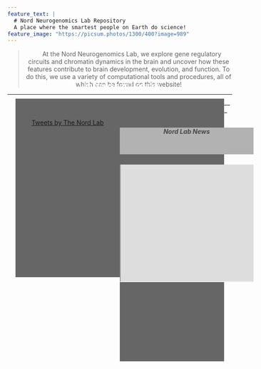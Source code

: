 ```yaml
---
feature_text: |
  # Nord Neurogenomics Lab Repository
  A place where the smartest people on Earth do science!
feature_image: "https://picsum.photos/1300/400?image=989"
---
```

> <p style="text-align: center; text-indent: 1em;"> At the Nord Neurogenomics Lab, we explore gene regulatory circuits and chromatin dynamics in the brain and uncover how these features contribute to brain development, evolution, and function. To do this, we use a variety of computational tools and procedures, all of which can be found on this website!</p> 

<meta name="viewport" content="width=device-width, initial-scale=1.0">

<style>
.container {
  text-align: center;
  width: 93%;
  margin: 0px auto;
}
.left-col {
  width: 50%;
  float: left;
  background: #666666;
}
.right-col {
  width: 50%;
  float: left;
  background: #666666;
}

@media screen and (max-width:950px) {
  .left-col {
  width: 100%;
  background: #666666;
  }
  .right-col {
    width: 100%;
    background: #666666;
  }

}

div.ex1 {
  display: inline-block;
  height: 311px;
  margin-top: 45px;
  margin-bottom: 45px; 
  overflow-y: scroll;
}
</style>

___
<h3 style="text-align: center; margin-bottom: 20px; margin-top: -45px;  color: #FFFFFF;"> Lab News and Updates</h3>
<div class="container">
  <section class="left-col">
    <div class="ex1">
      <a class="twitter-timeline" data-tweet-limit="8" data-theme="dark" href="https://twitter.com/NordLabUCD" data-width="300" data-height="230">Tweets by The Nord Lab</a>
      <script async src="https://platform.twitter.com/widgets.js" charset="utf-8"></script>
    </div>    
  </section>
  <aside class="right-col">
    <div style="width: 300px; height: 500; display: inline-block; margin-bottom: 45px; margin-top: 45px;">
      <a style="width: 300px; height: 260px; position: absolute; z-index: 0;" href="https://nordlab.faculty.ucdavis.edu/news/"></a>
      <a style="display: block; overflow:hidden;">
        <h5 style="text-align: center; color: #494949; background-color: #B2B2B2; width: 300px; height: 60px;">Nord Lab News</h5>
      </a>
      <div id="frameContainer" style="overflow:hidden;">
        <iframe title="iframe" id="mainframe" href="https://nordlab.faculty.ucdavis.edu" src="https://nordlab.faculty.ucdavis.edu" scrolling="no" style="width: 300px; height: 600px; margin-top: -340px; margin-left: -0px;">
        </iframe>
      </div>
    </div>
  </aside>
</div>    
___

